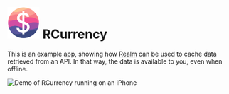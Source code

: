 # ![RCurrency icon](https://github.com/ClusterDB/RCurrency/blob/main/assets/Icon-72.png) RCurrency

This is an example app, showing how [Realm](https://realm.io) can be used to cache data retrieved from an API. In that way, the data is available to you, even when offline.

![Demo of RCurrency running on an iPhone](https://github.com/ClusterDB/RCurrency/blob/main/assets/RCurrency-demo.gif)